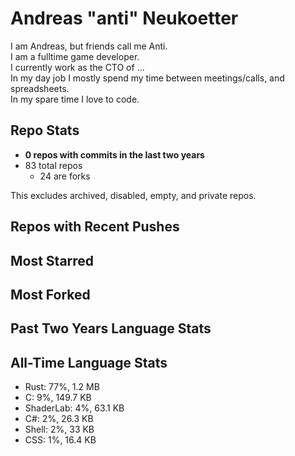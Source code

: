 
# Andreas "anti" Neukoetter

I am Andreas, but friends call me Anti.  
I am a fulltime game developer.  
I currently work as the CTO of ...  
In my day job I mostly spend my time between meetings/calls, and spreadsheets.  
In my spare time I love to code.  

## Repo Stats
- **0 repos with commits in the last two years**
- 83 total repos
  - 24 are forks

This excludes archived, disabled, empty, and private repos.

## Repos with Recent Pushes


## Most Starred


## Most Forked


## Past Two Years Language Stats


## All-Time Language Stats
- Rust: 77%, 1.2 MB
- C: 9%, 149.7 KB
- ShaderLab: 4%, 63.1 KB
- C#: 2%, 26.3 KB
- Shell: 2%, 33 KB
- CSS: 1%, 16.4 KB


